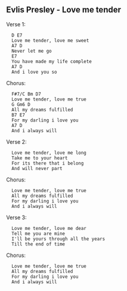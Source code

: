 Evlis Presley - Love me tender
------------------------------

Verse 1:

      D	E7
      Love me tender, love me sweet
      A7 D
      Never let me go
      E7
      You have made my life complete
      A7 D
      And i love you so
      
Chorus:

      F#7/C Bm D7
      Love me tender, love me true
      G Gm6 D
      All my dreams fulfilled
      B7 E7
      For my darling i love you
      A7 D
      And i always will

Verse 2:

      Love me tender, love me long
      Take me to your heart
      For its there that i belong
      And will never part

Chorus:

      Love me tender, love me true
      All my dreams fulfilled
      For my darling i love you
      And i always will

Verse 3:

      Love me tender, love me dear
      Tell me you are mine
      I'll be yours through all the years
      Till the end of time

Chorus:

      Love me tender, love me true
      All my dreams fulfilled
      For my darling i love you
      And i always will
